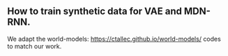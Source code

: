 ## How to train synthetic data for VAE and MDN-RNN.

We adapt the world-models: https://ctallec.github.io/world-models/ codes to match our work.
